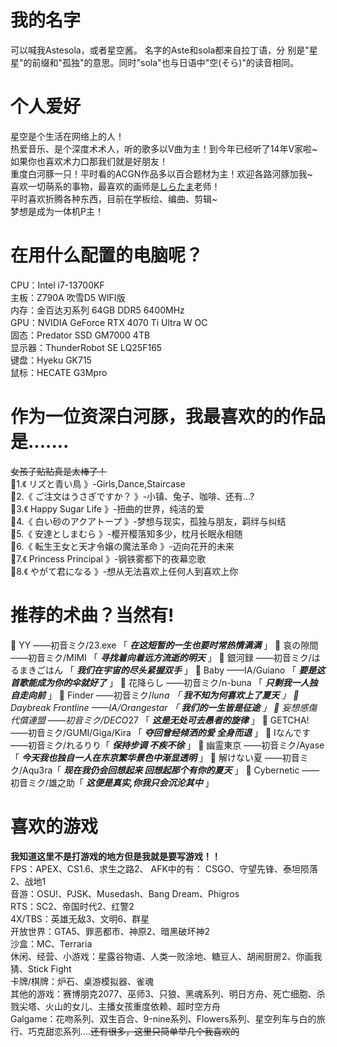 # 我的名字
可以喊我Astesola，或者星空酱。
名字的Aste和sola都来自拉丁语，分  别是"星星"的前缀和"孤独"的意思。同时"sola"也与日语中"空(そら)"的读音相同。
# 个人爱好
星空是个生活在网络上的人！  
热爱音乐、是个深度术术人，听的歌多以V曲为主！到今年已经听了14年V家啦~ 如果你也喜欢术力口那我们就是好朋友！  
重度白河豚一只！平时看的ACGN作品多以百合题材为主！欢迎各路河豚加我~  
喜欢一切萌系的事物，最喜欢的画师是[しらたま](url)老师！  
平时喜欢折腾各种东西，目前在学板绘、编曲、剪辑~  
梦想是成为一体机P主！  
# 在用什么配置的电脑呢？
CPU：Intel i7-13700KF  
主板：Z790A 吹雪D5 WIFI版  
内存：金百达刃系列 64GB DDR5 6400MHz  
GPU：NVIDIA GeForce RTX 4070 Ti Ultra W OC  
固态：Predator SSD GM7000 4TB  
显示器：ThunderRobot SE LQ25F165  
键盘：Hyeku GK715  
鼠标：HECATE G3Mpro  
# 作为一位资深白河豚，我最喜欢的的作品是.......
~~女孩子贴贴真是太棒了！~~  
💛1.《 リズと青い鳥 》-Girls,Dance,Staircase   
💛2.《 ご注文はうさぎですか？ 》-小镇、兔子、咖啡、还有...?  
💛3.《 Happy Sugar Life 》-扭曲的世界，纯洁的爱  
💛4.《 白い砂のアクアトープ 》-梦想与现实，孤独与朋友，羁绊与纠结  
💛5.《 安達としまむら 》-樱开樱落知多少，枕月长眠永相随  
💛6.《 転生王女と天才令嬢の魔法革命 》-迈向花开的未来  
💛7.《 Princess Principal 》-钢铁雾都下的夜幕恋歌  
💛8.《 やがて君になる 》-想从无法喜欢上任何人到喜欢上你  
# 推荐的术曲？当然有!
💛 YY ——初音ミク/23.exe 「 ***在这短暂的一生也要时常热情满满*** 」
💛 哀の隙間 ——初音ミク/MIMI 「 ***寻找着向着远方流逝的明天*** 」
💛 銀河録 ——初音ミク/はるまきごはん 「 ***我们在宇宙的尽头紧握双手*** 」
💛 Baby ——IA/Guiano 「 ***要是这首歌能成为你的伞就好了*** 」
💚 花降らし ——初音ミク/n-buna 「 ***只剩我一人独自走向前*** 」
💚 Finder ——初音ミク/*luna 「 ***我不知为何喜欢上了夏天*** 」
💚 Daybreak Frontline ——IA/Orangestar 「 ***我们的一生皆是征途*** 」
💚 妄想感傷代償連盟 ——初音ミク/DECO*27 「 ***这是无处可去愚者的旋律*** 」
💙 GETCHA! ——初音ミク/GUMI/Giga/Kira 「 ***夺回曾经倾洒的爱 全身而退*** 」
💙 Iなんです ——初音ミク/れるりり「 ***保持步调 不疾不徐*** 」
💙 幽霊東京 ——初音ミク/Ayase「 ***今天我也独自一人在东京繁华景色中渐显透明*** 」
💙 解けない夏 ——初音ミク/Aqu3ra「 ***现在我仍会回想起来 回想起那个有你的夏天*** 」
💜 Cybernetic ——初音ミク/雄之助「 ***这便是真实,你我只会沉沦其中*** 」
# 喜欢的游戏
**我知道这里不是打游戏的地方但是我就是要写游戏！！**  
FPS：APEX、CS1.6、求生之路2、 AFK中的有： CSGO、守望先锋、泰坦陨落2、战地1  
音游：OSU!、PJSK、Musedash、Bang Dream、Phigros  
RTS：SC2、帝国时代2、红警2   
4X/TBS：英雄无敌3、文明6、群星  
开放世界：GTA5、罪恶都市、神原2、暗黑破坏神2  
沙盒：MC、Terraria  
休闲、经营、小游戏：星露谷物语、人类一败涂地、糖豆人、胡闹厨房2、你画我猜、Stick Fight  
卡牌/棋牌：炉石、桌游模拟器、雀魂  
其他的游戏：赛博朋克2077、巫师3、只狼、黑魂系列、明日方舟、死亡细胞、杀戮尖塔、火山的女儿、主播女孩重度依赖、超时空方舟  
Galgame：花吻系列、双生百合、9-nine系列、Flowers系列、星空列车与白的旅行、巧克甜恋系列....~~还有很多，这里只简单举几个我喜欢的~~
